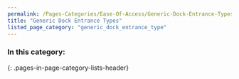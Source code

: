 ```yaml
---
permalink: /Pages-Categories/Ease-Of-Access/Generic-Dock-Entrance-Types
title: "Generic Dock Entrance Types"
listed_page_category: "generic_dock_entrance_type"
---
```


### In this category:
{: .pages-in-page-category-lists-header}